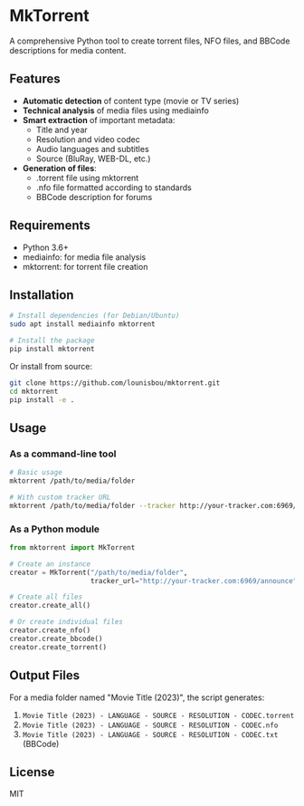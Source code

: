 # MkTorrent

A comprehensive Python tool to create torrent files, NFO files, and BBCode descriptions for media content.

## Features

- **Automatic detection** of content type (movie or TV series)
- **Technical analysis** of media files using mediainfo
- **Smart extraction** of important metadata:
  - Title and year
  - Resolution and video codec
  - Audio languages and subtitles
  - Source (BluRay, WEB-DL, etc.)
- **Generation of files**:
  - .torrent file using mktorrent
  - .nfo file formatted according to standards
  - BBCode description for forums

## Requirements

- Python 3.6+
- mediainfo: for media file analysis
- mktorrent: for torrent file creation

## Installation

```bash
# Install dependencies (for Debian/Ubuntu)
sudo apt install mediainfo mktorrent

# Install the package
pip install mktorrent
```

Or install from source:

```bash
git clone https://github.com/lounisbou/mktorrent.git
cd mktorrent
pip install -e .
```

## Usage

### As a command-line tool

```bash
# Basic usage
mktorrent /path/to/media/folder

# With custom tracker URL
mktorrent /path/to/media/folder --tracker http://your-tracker.com:6969/announce
```

### As a Python module

```python
from mktorrent import MkTorrent

# Create an instance
creator = MkTorrent("/path/to/media/folder", 
                    tracker_url="http://your-tracker.com:6969/announce")

# Create all files
creator.create_all()

# Or create individual files
creator.create_nfo()
creator.create_bbcode()
creator.create_torrent()
```

## Output Files

For a media folder named "Movie Title (2023)", the script generates:

1. `Movie Title (2023) - LANGUAGE - SOURCE - RESOLUTION - CODEC.torrent`
2. `Movie Title (2023) - LANGUAGE - SOURCE - RESOLUTION - CODEC.nfo`
3. `Movie Title (2023) - LANGUAGE - SOURCE - RESOLUTION - CODEC.txt` (BBCode)

## License

MIT
